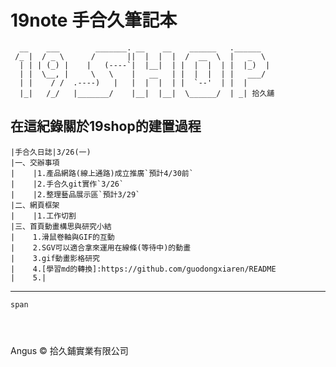 # 19note 手合久筆記本
```
  __    ___        _______. __    __    ______   .______     
 /_ |  / _ \      /       ||  |  |  |  /  __  \  |   _  \    
  | | | (_) |    |   (----`|  |__|  | |  |  |  | |  |_)  |   
  | |  \__, |     \   \    |   __   | |  |  |  | |   ___/    
  | |    / /  .----)   |   |  |  |  | |  `--'  | |  |        
  |_|   /_/   |_______/    |__|  |__|  \______/  | _| 拾久舖      
```
 在這紀錄關於19shop的建置過程   
--------------------------------------   
    |手合久日誌|3/26(一)            
    |一、交辦事項
    |    |1.產品網路(線上通路)成立推廣`預計4/30前`
    |    |2.手合久git實作`3/26`
    |    |2.整理藝品展示區`預計3/29`
    |二、網頁框架   
    |    |1.工作切割    
    |三、首頁動畫構思與研究小結    
    |    1.滑鼠卷軸與GIF的互動   
    |    2.SGV可以適合拿來運用在線條(等待中)的動畫   
    |    3.gif動畫影格研究   
    |    4.[學習md的轉換]:https://github.com/guodongxiaren/README   
    |    5.|
--------------------------------------   
`span`
```
    
        
```





Angus &copy; 拾久鋪實業有限公司 
